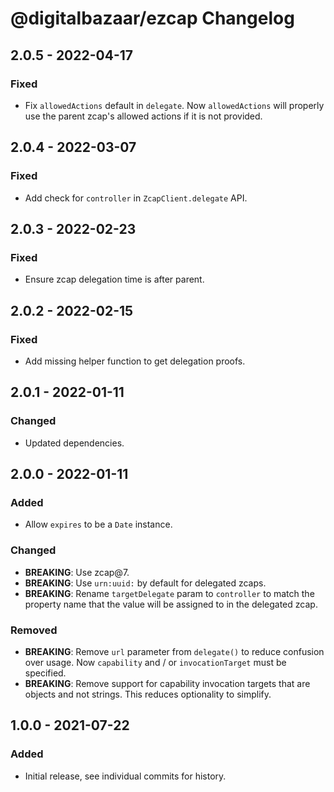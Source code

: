 # @digitalbazaar/ezcap Changelog

## 2.0.5 - 2022-04-17

### Fixed
- Fix `allowedActions` default in `delegate`. Now `allowedActions`
  will properly use the parent zcap's allowed actions if it is not
  provided.

## 2.0.4 - 2022-03-07

### Fixed
- Add check for `controller` in `ZcapClient.delegate` API.

## 2.0.3 - 2022-02-23

### Fixed
- Ensure zcap delegation time is after parent.

## 2.0.2 - 2022-02-15

### Fixed
- Add missing helper function to get delegation proofs.

## 2.0.1 - 2022-01-11

### Changed
- Updated dependencies.

## 2.0.0 - 2022-01-11

### Added
- Allow `expires` to be a `Date` instance.

### Changed
- **BREAKING**: Use zcap@7.
- **BREAKING**: Use `urn:uuid:` by default for delegated zcaps.
- **BREAKING**: Rename `targetDelegate` param to `controller` to match the
  property name that the value will be assigned to in the delegated zcap.

### Removed
- **BREAKING**: Remove `url` parameter from `delegate()` to reduce confusion
  over usage. Now `capability` and / or `invocationTarget` must be specified.
- **BREAKING**: Remove support for capability invocation targets that are
  objects and not strings. This reduces optionality to simplify.

## 1.0.0 - 2021-07-22

### Added
- Initial release, see individual commits for history.
